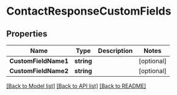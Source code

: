 # ContactResponseCustomFields

## Properties

Name | Type | Description | Notes
------------ | ------------- | ------------- | -------------
**CustomFieldName1** | **string** |  |[optional] 
**CustomFieldName2** | **string** |  |[optional] 

[[Back to Model list]](../README.md#documentation-for-models) [[Back to API list]](../README.md#documentation-for-api-endpoints) [[Back to README]](../README.md)


